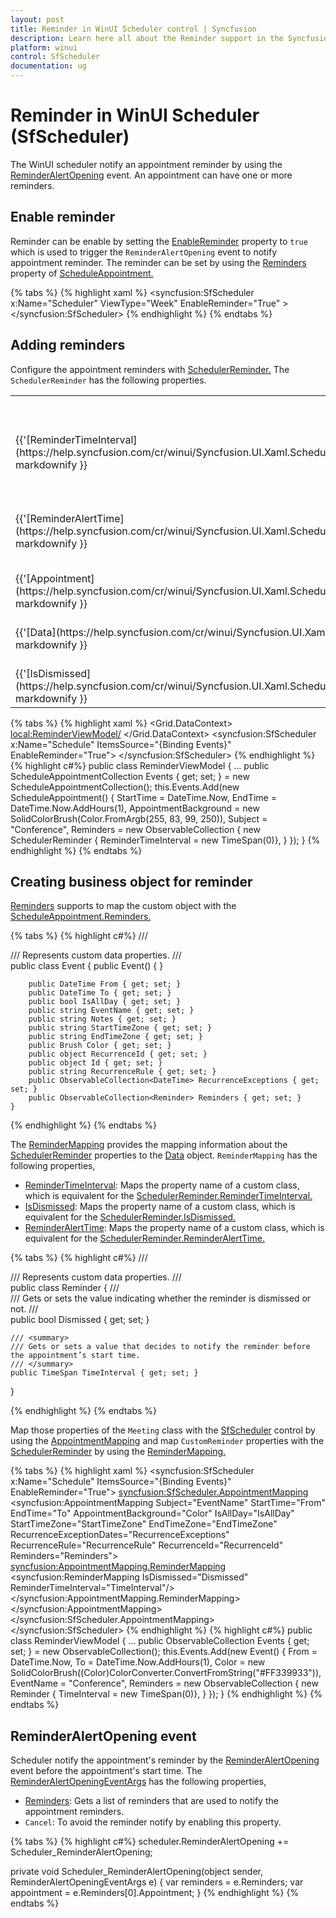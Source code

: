```yaml
---
layout: post
title: Reminder in WinUI Scheduler control | Syncfusion
description: Learn here all about the Reminder support in the Syncfusion WinUI Scheduler (SfScheduler) control, its elements and more.
platform: winui
control: SfScheduler
documentation: ug
---
```

# Reminder in WinUI Scheduler (SfScheduler)
The WinUI scheduler notify an appointment reminder by using the [ReminderAlertOpening](https://help.syncfusion.com/cr/winui/Syncfusion.UI.Xaml.Scheduler.SfScheduler.html#Syncfusion_UI_Xaml_Scheduler_SfScheduler_ReminderAlertOpening) event. An appointment can have one or more reminders. 

## Enable reminder
Reminder can be enable by setting the [EnableReminder](https://help.syncfusion.com/cr/winui/Syncfusion.UI.Xaml.Scheduler.SfScheduler.html#Syncfusion_UI_Xaml_Scheduler_SfScheduler_EnableReminder) property to `true` which is used to trigger the `ReminderAlertOpening` event to notify appointment reminder. The reminder can be set by using the [Reminders](https://help.syncfusion.com/cr/winui/Syncfusion.UI.Xaml.Scheduler.ScheduleAppointment.html#Syncfusion_UI_Xaml_Scheduler_ScheduleAppointment_Reminders) property of [ScheduleAppointment.](https://help.syncfusion.com/cr/winui/Syncfusion.UI.Xaml.Scheduler.ScheduleAppointment.html)

{% tabs %}
{% highlight xaml %}
<syncfusion:SfScheduler x:Name="Scheduler"
                        ViewType="Week"
                        EnableReminder="True" >
</syncfusion:SfScheduler>
{% endhighlight %}
{% endtabs %}

## Adding reminders
Configure the appointment reminders with [SchedulerReminder.](https://help.syncfusion.com/cr/winui/Syncfusion.UI.Xaml.Scheduler.SchedulerReminder.html) The `SchedulerReminder` has the following properties.

<table>
<tr>
<th>Properties</th>
<th>Description</th>
</tr>
<tr>
<td>{{'[ReminderTimeInterval](https://help.syncfusion.com/cr/winui/Syncfusion.UI.Xaml.Scheduler.SchedulerReminder.html#Syncfusion_UI_Xaml_Scheduler_SchedulerReminder_ReminderTimeInterval)'| markdownify }}</td>
<td>Gets or sets the time interval that decides to notify the reminder before the appointment’s start time.
</td>
</tr>
<tr>
<td>{{'[ReminderAlertTime](https://help.syncfusion.com/cr/winui/Syncfusion.UI.Xaml.Scheduler.SchedulerReminder.html#Syncfusion_UI_Xaml_Scheduler_SchedulerReminder_ReminderAlertTime)'| markdownify }}</td>
<td>Gets the reminder time that decides when to enable `ReminderAlertOpening` event to the reminder of the appointment.</td>
</tr>
<tr>
<td>{{'[Appointment](https://help.syncfusion.com/cr/winui/Syncfusion.UI.Xaml.Scheduler.SchedulerReminder.html#Syncfusion_UI_Xaml_Scheduler_SchedulerReminder_Appointment)'| markdownify }}</td>
<td>Gets the appointment details for which the reminder is created.</td>
</tr>
<tr>
<td>{{'[Data](https://help.syncfusion.com/cr/winui/Syncfusion.UI.Xaml.Scheduler.SchedulerReminder.html#Syncfusion_UI_Xaml_Scheduler_SchedulerReminder_Data)'| markdownify }}</td>
<td>Gets the reminder data object associated with the `SchedulerReminder.`</td>
</tr>
<tr>
<td>{{'[IsDismissed](https://help.syncfusion.com/cr/winui/Syncfusion.UI.Xaml.Scheduler.SchedulerReminder.html#Syncfusion_UI_Xaml_Scheduler_SchedulerReminder_IsDismissed)' | markdownify }}</td>
<td> Gets or sets whether the reminder is dismissed. </td>
</tr>
</table>

{% tabs %}
{% highlight xaml %}
 <Grid.DataContext>
    <local:ReminderViewModel/>
 </Grid.DataContext>
 <syncfusion:SfScheduler x:Name="Schedule" 
                ItemsSource="{Binding Events}"
                EnableReminder="True">
  </syncfusion:SfScheduler>
{% endhighlight %}
{% highlight c#%}
 public class ReminderViewModel 
 {
    ...
    public ScheduleAppointmentCollection Events { get; set; } = new ScheduleAppointmentCollection();
    this.Events.Add(new ScheduleAppointment()
    {
        StartTime = DateTime.Now,
        EndTime = DateTime.Now.AddHours(1),
        AppointmentBackground = new SolidColorBrush(Color.FromArgb(255, 83, 99, 250)),
        Subject = "Conference",
        Reminders = new ObservableCollection<SchedulerReminder>
        {
            new SchedulerReminder { ReminderTimeInterval = new TimeSpan(0)},
        }
    });
 }
{% endhighlight %}
{% endtabs %}

## Creating business object for reminder  
[Reminders](https://help.syncfusion.com/cr/winui/Syncfusion.UI.Xaml.Scheduler.AppointmentMapping.html#Syncfusion_UI_Xaml_Scheduler_AppointmentMapping_Reminders) supports to map the custom object with the [ScheduleAppointment.Reminders.](https://help.syncfusion.com/cr/winui/Syncfusion.UI.Xaml.Scheduler.ScheduleAppointment.html#Syncfusion_UI_Xaml_Scheduler_ScheduleAppointment_Reminders)

{% tabs %}
{% highlight c#%}
/// <summary>
/// Represents custom data properties.
/// </summary>
 public class Event
    {
        public Event()
        {
        }

        public DateTime From { get; set; }
        public DateTime To { get; set; }
        public bool IsAllDay { get; set; }
        public string EventName { get; set; }
        public string Notes { get; set; }
        public string StartTimeZone { get; set; }
        public string EndTimeZone { get; set; }
        public Brush Color { get; set; }
        public object RecurrenceId { get; set; }
        public object Id { get; set; }
        public string RecurrenceRule { get; set; }
        public ObservableCollection<DateTime> RecurrenceExceptions { get; set; }
        public ObservableCollection<Reminder> Reminders { get; set; }
    }
{% endhighlight %}
{% endtabs %}

The [ReminderMapping](https://help.syncfusion.com/cr/winui/Syncfusion.UI.Xaml.Scheduler.ResourceMapping.html) provides the mapping information about the [SchedulerReminder](https://help.syncfusion.com/cr/winui/Syncfusion.UI.Xaml.Scheduler.SchedulerReminder.html) properties to the [Data](https://help.syncfusion.com/cr/winui/Syncfusion.UI.Xaml.Scheduler.SchedulerReminder.html#Syncfusion_UI_Xaml_Scheduler_SchedulerReminder_Data) object. `ReminderMapping` has the following properties,

* [ReminderTimeInterval](https://help.syncfusion.com/cr/winui/Syncfusion.UI.Xaml.Scheduler.ReminderMapping.html#Syncfusion_UI_Xaml_Scheduler_ReminderMapping_ReminderTimeInterval): Maps the property name of a custom class, which is equivalent for the [SchedulerReminder.ReminderTimeInterval.](https://help.syncfusion.com/cr/winui/Syncfusion.UI.Xaml.Scheduler.SchedulerReminder.html#Syncfusion_UI_Xaml_Scheduler_SchedulerReminder_ReminderTimeInterval)
* [IsDismissed](https://help.syncfusion.com/cr/winui/Syncfusion.UI.Xaml.Scheduler.ReminderMapping.html#Syncfusion_UI_Xaml_Scheduler_ReminderMapping_IsDismissed): Maps the property name of a custom class, which is equivalent for the [SchedulerReminder.IsDismissed.](https://help.syncfusion.com/cr/winui/Syncfusion.UI.Xaml.Scheduler.SchedulerReminder.html#Syncfusion_UI_Xaml_Scheduler_SchedulerReminder_IsDismissed)
* [ReminderAlertTime](https://help.syncfusion.com/cr/winui/Syncfusion.UI.Xaml.Scheduler.ReminderMapping.html#Syncfusion_UI_Xaml_Scheduler_ReminderMapping_ReminderAlertTime): Maps the property name of a custom class, which is equivalent for the [SchedulerReminder.ReminderAlertTime.](https://help.syncfusion.com/cr/winui/Syncfusion.UI.Xaml.Scheduler.SchedulerReminder.html#Syncfusion_UI_Xaml_Scheduler_SchedulerReminder_ReminderAlertTime)

{% tabs %}
{% highlight c#%}
/// <summary>
/// Represents custom data properties.
/// </summary>
public class Reminder
{
    /// <summary>
    /// Gets or sets the value indicating whether the reminder is dismissed or not. 
    /// </summary>
    public bool Dismissed { get; set; }

    /// <summary>
    /// Gets or sets a value that decides to notify the reminder before the appointment’s start time.
    /// </summary>
    public TimeSpan TimeInterval { get; set; }

}

{% endhighlight %}
{% endtabs %}

Map those properties of the `Meeting` class with the [SfScheduler](https://help.syncfusion.com/cr/winui/Syncfusion.UI.Xaml.Scheduler.SfScheduler.html) control by using the [AppointmentMapping](https://help.syncfusion.com/cr/winui/Syncfusion.UI.Xaml.Scheduler.AppointmentMapping.html) and map `CustomReminder` properties with the [SchedulerReminder](https://help.syncfusion.com/cr/winui/Syncfusion.UI.Xaml.Scheduler.SchedulerReminder.html) by using the [ReminderMapping.](https://help.syncfusion.com/cr/winui/Syncfusion.UI.Xaml.Scheduler.ReminderMapping.html)

{% tabs %}
{% highlight xaml %}
 <syncfusion:SfScheduler x:Name="Schedule" 
                ItemsSource="{Binding Events}"
                EnableReminder="True">
            <syncfusion:SfScheduler.AppointmentMapping>
                <syncfusion:AppointmentMapping
                    Subject="EventName"
                    StartTime="From"
                    EndTime="To"
                    AppointmentBackground="Color"
                    IsAllDay="IsAllDay"
                    StartTimeZone="StartTimeZone"
                    EndTimeZone="EndTimeZone"
                    RecurrenceExceptionDates="RecurrenceExceptions"
                    RecurrenceRule="RecurrenceRule"
                    RecurrenceId="RecurrenceId"
                    Reminders="Reminders">
                    <syncfusion:AppointmentMapping.ReminderMapping>
                        <syncfusion:ReminderMapping IsDismissed="Dismissed"
                                                    ReminderTimeInterval="TimeInterval"/>
                    </syncfusion:AppointmentMapping.ReminderMapping>
                </syncfusion:AppointmentMapping>
            </syncfusion:SfScheduler.AppointmentMapping>
        </syncfusion:SfScheduler>
{% endhighlight %}
{% highlight c#%}
public class ReminderViewModel 
{
  ...
  public ObservableCollection<Event> Events { get; set; } = new ObservableCollection<Event>();
  this.Events.Add(new Event()
  {
    From = DateTime.Now,
    To = DateTime.Now.AddHours(1),
    Color = new SolidColorBrush((Color)ColorConverter.ConvertFromString("#FF339933")),
    EventName = "Conference",
    Reminders = new ObservableCollection<Reminder>
    {
        new Reminder { TimeInterval = new TimeSpan(0)},
    }
    });
}
{% endhighlight %}
{% endtabs %}

## ReminderAlertOpening event
Scheduler notify the appointment's reminder by the [ReminderAlertOpening](https://help.syncfusion.com/cr/winui/Syncfusion.UI.Xaml.Scheduler.SfScheduler.html#Syncfusion_UI_Xaml_Scheduler_SfScheduler_ReminderAlertOpening) event before the appointment's start time. The [ReminderAlertOpeningEventArgs](https://help.syncfusion.com/cr/winui/Syncfusion.UI.Xaml.Scheduler.ReminderAlertOpeningEventArgs.html) has the following properties,
* [Reminders](https://help.syncfusion.com/cr/winui/Syncfusion.UI.Xaml.Scheduler.ReminderAlertOpeningEventArgs.html#Syncfusion_UI_Xaml_Scheduler_ReminderAlertOpeningEventArgs_Reminders): Gets a list of reminders that are used to notify the appointment reminders.
* `Cancel`: To avoid the reminder notify by enabling this property.

{% tabs %}
{% highlight c#%}
scheduler.ReminderAlertOpening += Scheduler_ReminderAlertOpening;

private void Scheduler_ReminderAlertOpening(object sender, ReminderAlertOpeningEventArgs e)
{
    var reminders = e.Reminders;
    var appointment = e.Reminders[0].Appointment;
}
{% endhighlight %}
{% endtabs %}